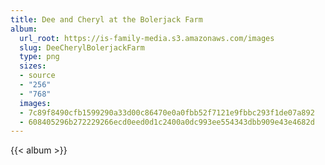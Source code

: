 ```yaml
---
title: Dee and Cheryl at the Bolerjack Farm
album:
  url_root: https://is-family-media.s3.amazonaws.com/images
  slug: DeeCherylBolerjackFarm
  type: png
  sizes:
  - source
  - "256"
  - "768"
  images:
  - 7c89f8490cfb1599290a33d00c86470e0a0fbb52f7121e9fbbc293f1de07a892
  - 608405296b272229266ecd0eed0d1c2400a0dc993ee554343dbb909e43e4682d
---
```

{{< album >}}
